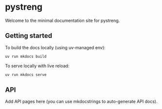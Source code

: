 # pystreng

Welcome to the minimal documentation site for pystreng.

## Getting started

To build the docs locally (using uv-managed env):

```powershell
uv run mkdocs build
```

To serve locally with live reload:

```powershell
uv run mkdocs serve
```

## API

Add API pages here (you can use mkdocstrings to auto-generate API docs).
